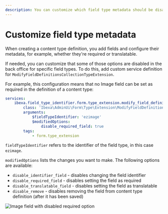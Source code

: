 ```yaml
---
description: You can customize which field type metadata should be disabled in the back office.
---
```


# Customize field type metadata

When creating a content type definition, you add fields and configure their metadata, for example, whether they're required or translatable.

If needed, you can customize that some of those options are disabled in the back office for specific field types.
To do this, add custom service definition for `ModifyFieldDefinitionsCollectionTypeExtension`.

For example, this configuration means that no Image field can be set as required in the definition of a content type:

``` yaml
services:
    ibexa.field_type_identifier.form.type_extension.modify_field_definitions_for_field_type_identifier_field_type:
        class: 'Ibexa\AdminUi\Form\Type\Extension\ModifyFieldDefinitionsCollectionTypeExtension'
        arguments:
            $fieldTypeIdentifier: 'ezimage'
            $modifiedOptions:
                disable_required_field: true
        tags:
            - form.type_extension
```

`fieldTypeIdentifier` refers to the identifier of the field type, in this case `ezimage`.

`modifiedOptions` lists the changes you want to make. The following options are available:

- `disable_identifier_field` - disables changing the field identifier
- `disable_required_field` - disables setting the field as required
- `disable_translatable_field` - disables setting the field as translatable
- `disable_remove` - disables removing the field from content type definition (after it has been saved)

![Image field with disabled required option](disable-required-field.png)
